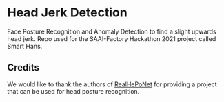 # Head Jerk Detection
Face Posture Recognition and Anomaly Detection to find a slight upwards head jerk. Repo used for the SAAI-Factory Hackathon 2021 project called Smart Hans.

## Credits
We would like to thank the authors of [RealHePoNet](https://arxiv.org/abs/2011.01890) for providing a project that can be used for head posture recognition.